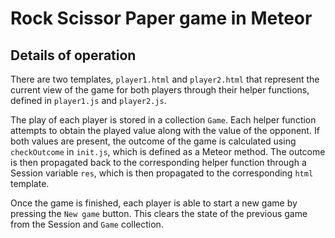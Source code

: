 # Rock Scissor Paper game in Meteor

## Details of operation

There are two templates, `player1.html` and `player2.html` that represent the current view of the game for both players through their helper functions, defined in `player1.js` and `player2.js`.

The play of each player is stored in a collection `Game`. Each helper function attempts to obtain the played value along with the value of the opponent. If both values are present, the outcome of the game is calculated using `checkOutcome` in `init.js`, which is defined as a Meteor method. The outcome is then propagated back to the corresponding helper function through a Session variable `res`, which is then propagated to the corresponding `html` template.

Once the game is finished, each player is able to start a new game by pressing the `New game` button. This clears the state of the previous game from the Session and `Game` collection.
